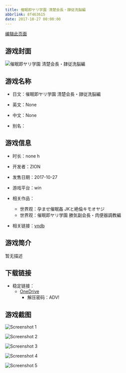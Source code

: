 ```yaml
---
title: 催眠即ヤリ学園 清楚会長・隷従洗脳編
abbrlink: 8f463615
date: 2017-10-27 00:00:00
---
```

[编辑此页面](https://github.com/ACG-3/ADV3-source/blob/main/source/_posts/games/%E5%82%AC%E7%9C%A0%E5%8D%B3%E3%83%A4%E3%83%AA%E5%AD%A6%E5%9C%92%20%E6%B8%85%E6%A5%9A%E4%BC%9A%E9%95%B7%E3%83%BB%E9%9A%B7%E5%BE%93%E6%B4%97%E8%84%B3%E7%B7%A8.md)

## 游戏封面

![催眠即ヤリ学園 清楚会長・隷従洗脳編](https://pan.timero.xyz/onedrive/img_lib_001/%E5%82%AC%E7%9C%A0%E5%8D%B3%E3%83%A4%E3%83%AA%E5%AD%A6%E5%9C%92%20%E6%B8%85%E6%A5%9A%E4%BC%9A%E9%95%B7%E3%83%BB%E9%9A%B7%E5%BE%93%E6%B4%97%E8%84%B3%E7%B7%A8_cover.avif)


## 游戏名称

- 日文：催眠即ヤリ学園 清楚会長・隷従洗脳編
- 英文：None
- 中文：None

- 别名：


## 游戏信息

- 时长：none h
- 开发者：ZION
- 发售日期：2017-10-27
- 游戏平台：win
- 相关作品：
   - 世界观：孕ませ催眠姦 JKと絶倫キモオヤジ
   - 世界观：催眠即ヤリ学園 勝気副会長・肉便器調教編

- 相关链接：[vndb](https://vndb.org/v21715)


## 游戏简介

暂无描述


## 下载链接

- 稳定链接：
    - [OneDrive](https://pan.timero.xyz/onedrive/adv_lib_001/%E5%82%AC%E7%9C%A0%E5%8D%B3%E3%83%A4%E3%83%AA%E5%AD%A6%E5%9C%92%20%E6%B8%85%E6%A5%9A%E4%BC%9A%E9%95%B7%E3%83%BB%E9%9A%B7%E5%BE%93%E6%B4%97%E8%84%B3%E7%B7%A8)
        - 解压密码：ADV!



## 游戏截图


![Screenshot 1](https://pan.timero.xyz/onedrive/img_lib_001/%E5%82%AC%E7%9C%A0%E5%8D%B3%E3%83%A4%E3%83%AA%E5%AD%A6%E5%9C%92%20%E6%B8%85%E6%A5%9A%E4%BC%9A%E9%95%B7%E3%83%BB%E9%9A%B7%E5%BE%93%E6%B4%97%E8%84%B3%E7%B7%A8_Screenshot_1.avif)

![Screenshot 2](https://pan.timero.xyz/onedrive/img_lib_001/%E5%82%AC%E7%9C%A0%E5%8D%B3%E3%83%A4%E3%83%AA%E5%AD%A6%E5%9C%92%20%E6%B8%85%E6%A5%9A%E4%BC%9A%E9%95%B7%E3%83%BB%E9%9A%B7%E5%BE%93%E6%B4%97%E8%84%B3%E7%B7%A8_Screenshot_2.avif)

![Screenshot 3](https://pan.timero.xyz/onedrive/img_lib_001/%E5%82%AC%E7%9C%A0%E5%8D%B3%E3%83%A4%E3%83%AA%E5%AD%A6%E5%9C%92%20%E6%B8%85%E6%A5%9A%E4%BC%9A%E9%95%B7%E3%83%BB%E9%9A%B7%E5%BE%93%E6%B4%97%E8%84%B3%E7%B7%A8_Screenshot_3.avif)

![Screenshot 4](https://pan.timero.xyz/onedrive/img_lib_001/%E5%82%AC%E7%9C%A0%E5%8D%B3%E3%83%A4%E3%83%AA%E5%AD%A6%E5%9C%92%20%E6%B8%85%E6%A5%9A%E4%BC%9A%E9%95%B7%E3%83%BB%E9%9A%B7%E5%BE%93%E6%B4%97%E8%84%B3%E7%B7%A8_Screenshot_4.avif)

![Screenshot 5](https://pan.timero.xyz/onedrive/img_lib_001/%E5%82%AC%E7%9C%A0%E5%8D%B3%E3%83%A4%E3%83%AA%E5%AD%A6%E5%9C%92%20%E6%B8%85%E6%A5%9A%E4%BC%9A%E9%95%B7%E3%83%BB%E9%9A%B7%E5%BE%93%E6%B4%97%E8%84%B3%E7%B7%A8_Screenshot_5.avif)

